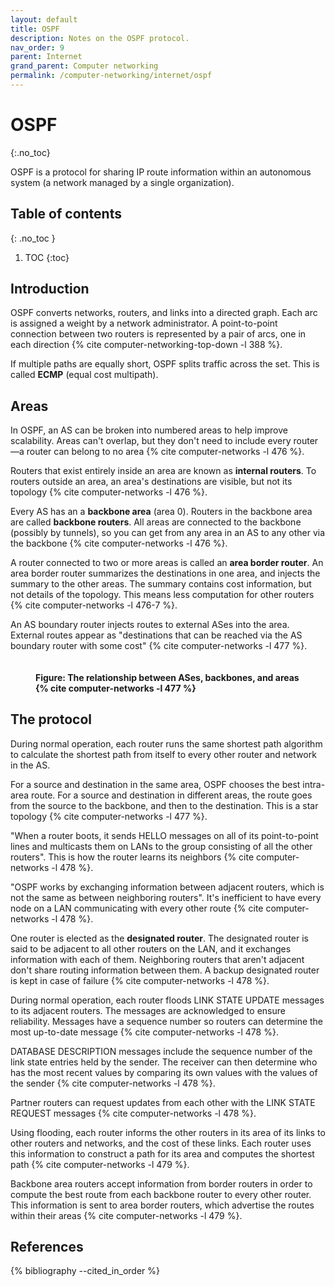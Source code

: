 ```yaml
---
layout: default
title: OSPF
description: Notes on the OSPF protocol.
nav_order: 9
parent: Internet
grand_parent: Computer networking
permalink: /computer-networking/internet/ospf
---
```


<!-- prettier-ignore-start -->

# OSPF
{:.no_toc}

OSPF is a protocol for sharing IP route information within an autonomous system (a network managed by a single organization).

## Table of contents
{: .no_toc }

1. TOC
{:toc}

<!-- prettier-ignore-end -->

## Introduction

OSPF converts networks, routers, and links into a directed graph. Each arc is assigned a weight by a network administrator. A point-to-point connection between two routers is represented by a pair of arcs, one in each direction {% cite computer-networking-top-down -l 388 %}.

If multiple paths are equally short, OSPF splits traffic across the set. This is called **ECMP** (equal cost multipath).

## Areas

In OSPF, an AS can be broken into numbered areas to help improve scalability. Areas can't overlap, but they don't need to include every router—a router can belong to no area {% cite computer-networks -l 476 %}.

Routers that exist entirely inside an area are known as **internal routers**. To routers outside an area, an area's destinations are visible, but not its topology {% cite computer-networks -l 476 %}.

Every AS has an a **backbone area** (area 0). Routers in the backbone area are called **backbone routers**. All areas are connected to the backbone (possibly by tunnels), so you can get from any area in an AS to any other via the backbone {% cite computer-networks -l 476 %}.

A router connected to two or more areas is called an **area border router**. An area border router summarizes the destinations in one area, and injects the summary to the other areas. The summary contains cost information, but not details of the topology. This means less computation for other routers {% cite computer-networks -l 476-7 %}.

An AS boundary router injects routes to external ASes into the area. External routes appear as "destinations that can be reached via the AS boundary router with some cost" {% cite computer-networks -l 477 %}.

<figure>
  <img src="{{site.baseurl}}/assets/img/computer-networking/internet/ospf/areas.svg" alt="">
  <figcaption><h4>Figure: The relationship between ASes, backbones, and areas {% cite computer-networks -l 477 %}</h4></figcaption>
</figure>

## The protocol

During normal operation, each router runs the same shortest path algorithm to calculate the shortest path from itself to every other router and network in the AS.

For a source and destination in the same area, OSPF chooses the best intra-area route. For a source and destination in different areas, the route goes from the source to the backbone, and then to the destination. This is a star topology {% cite computer-networks -l 477 %}.

"When a router boots, it sends HELLO messages on all of its point-to-point lines and multicasts them on LANs to the group consisting of all the other routers". This is how the router learns its neighbors {% cite computer-networks -l 478 %}.

"OSPF works by exchanging information between adjacent routers, which is not the same as between neighboring routers". It's inefficient to have every node on a LAN communicating with every other route {% cite computer-networks -l 478 %}.

One router is elected as the **designated router**. The designated router is said to be adjacent to all other routers on the LAN, and it exchanges information with each of them. Neighboring routers that aren't adjacent don't share routing information between them. A backup designated router is kept in case of failure {% cite computer-networks -l 478 %}.

During normal operation, each router floods LINK STATE UPDATE messages to its adjacent routers. The messages are acknowledged to ensure reliability. Messages have a sequence number so routers can determine the most up-to-date message {% cite computer-networks -l 478 %}.

DATABASE DESCRIPTION messages include the sequence number of the link state entries held by the sender. The receiver can then determine who has the most recent values by comparing its own values with the values of the sender {% cite computer-networks -l 478 %}.

Partner routers can request updates from each other with the LINK STATE REQUEST messages {% cite computer-networks -l 478 %}.

Using flooding, each router informs the other routers in its area of its links to other routers and networks, and the cost of these links. Each router uses this information to construct a path for its area and computes the shortest path {% cite computer-networks -l 479 %}.

Backbone area routers accept information from border routers in order to compute the best route from each backbone router to every other router. This information is sent to area border routers, which advertise the routes within their areas {% cite computer-networks -l 479 %}.

## References

{% bibliography --cited_in_order %}
